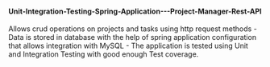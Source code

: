 #### Unit-Integration-Testing-Spring-Application---Project-Manager-Rest-API ####
Allows crud operations on projects and tasks using http request methods  - Data is stored in database with the help of spring application configuration that allows integration with MySQL - The application is tested using Unit and Integration Testing with good enough Test coverage.
